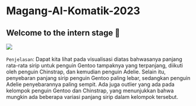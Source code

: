 # Magang-AI-Komatik-2023

## Welcome to the intern stage 💾
<image src='https://github.com/miptah21/Magang-AI-Komatik-2023/blob/master/image/Penguins.png'> <br><br>
`Penjelasan`: Dapat kita lihat pada visualisasi diatas bahwasanya panjang rata-rata sirip untuk penguin Gentoo tampaknya yang terpanjang, diikuti oleh penguin Chinstrap, dan kemudian penguin Adelie. Selain itu, penyebaran panjang sirip penguin Gentoo paling lebar, sedangkan penguin Adelie penyebarannya paling sempit. Ada juga outlier yang ada pada kelompok penguin Gentoo dan Chinstrap, yang menunjukkan bahwa mungkin ada beberapa variasi panjang sirip dalam kelompok tersebut.
<br>
